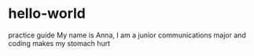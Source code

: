 # hello-world
practice guide
My name is Anna, I am a junior communications major and coding makes my stomach hurt 
